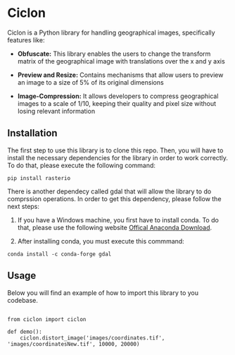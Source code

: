 # Ciclon

Ciclon is a Python library for handling geographical images, specifically features like:

* **Obfuscate:** This library enables the users to change the transform matrix of the geographical image 
with translations over the x and y axis

* **Preview and Resize:** Contains mechanisms that allow users to preview an image to a size of 5% of its original dimensions

* **Image-Compression:** It allows developers to compress geographical images to a scale of 1/10, keeping their quality and pixel size without losing relevant information

## Installation

The first step to use this library is to clone this repo. Then, you will have to install the necessary dependencies for the library in order to work correctly. To do that, please execute the following command:

```
pip install rasterio 
```

There is another dependecy called gdal that will allow the library to do comprssion operations. In order to get this dependency, please follow the next steps:

1. If you have a Windows machine, you first have to install conda. To do that, please use the following website [Offical Anaconda Download](https://www.anaconda.com/products/distribution). 

2. After installing conda, you must execute this commmand:

```
conda install -c conda-forge gdal
```

## Usage 

Below you will find an example of how to import this library to you codebase.

```

from ciclon import ciclon

def demo():
    ciclon.distort_image('images/coordinates.tif', 'images/coordinatesNew.tif', 10000, 20000)

```
